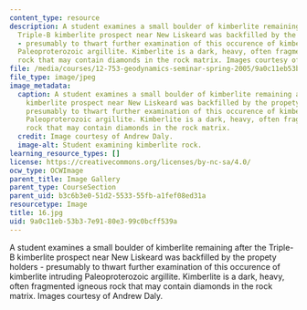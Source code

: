 ```yaml
---
content_type: resource
description: A student examines a small boulder of kimberlite remaining after the
  Triple-B kimberlite prospect near New Liskeard was backfilled by the propety holders
  - presumably to thwart further examination of this occurence of kimberlite intruding
  Paleoproterozoic argillite. Kimberlite is a dark, heavy, often fragmented igneous
  rock that may contain diamonds in the rock matrix. Images courtesy of Andrew Daly.
file: /media/courses/12-753-geodynamics-seminar-spring-2005/9a0c11eb53b37e9180e399c0bcff539a_16.jpg
file_type: image/jpeg
image_metadata:
  caption: A student examines a small boulder of kimberlite remaining after the Triple-B
    kimberlite prospect near New Liskeard was backfilled by the propety holders -
    presumably to thwart further examination of this occurence of kimberlite intruding
    Paleoproterozoic argillite. Kimberlite is a dark, heavy, often fragmented igneous
    rock that may contain diamonds in the rock matrix.
  credit: Image courtesy of Andrew Daly.
  image-alt: Student examining kimberlite rock.
learning_resource_types: []
license: https://creativecommons.org/licenses/by-nc-sa/4.0/
ocw_type: OCWImage
parent_title: Image Gallery
parent_type: CourseSection
parent_uid: b3c6b3e0-51d2-5533-55fb-a1fef08ed31a
resourcetype: Image
title: 16.jpg
uid: 9a0c11eb-53b3-7e91-80e3-99c0bcff539a
---
```

A student examines a small boulder of kimberlite remaining after the Triple-B kimberlite prospect near New Liskeard was backfilled by the propety holders - presumably to thwart further examination of this occurence of kimberlite intruding Paleoproterozoic argillite. Kimberlite is a dark, heavy, often fragmented igneous rock that may contain diamonds in the rock matrix. Images courtesy of Andrew Daly.